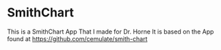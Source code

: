 # SmithChart
This is a SmithChart App That I made for Dr. Horne It is based on the App found at https://github.com/cemulate/smith-chart
